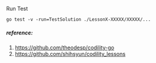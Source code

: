 Run Test
```
go test -v -run=TestSolution ./LessonX-XXXXX/XXXXX/...
```

##### reference:
1. https://github.com/theodesp/codility-go
2. https://github.com/shihsyun/codility_lessons
